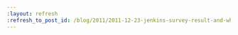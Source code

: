 ```yaml
---
:layout: refresh
:refresh_to_post_id: /blog/2011/2011-12-23-jenkins-survey-result-and-what-ui-improvement-would-you-like
---
```

